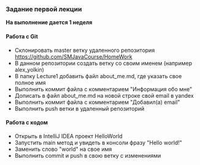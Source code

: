 ### Задание первой лекции
**На выполнение дается 1 неделя**

#### Работа с Git
* Склонировать master ветку удаленного репозитория https://github.com/SMJavaCourse/HomeWork
* В данном репозитории создать ветку со своим именем (например alex_yolkin)
* В папку Lecture1 добавить файл about_me.md, где указать свое полное имя
* Выполнить коммит файла с комментарием "Информация обо мне"
* Дописать в файл about_me.md на новой строке свой email в yandex
* Выполнить коммит файла с комментарием "Добавил(а) email"
* Выполнить push ветки в удаленный репозиторий

#### Работа с кодом
* Открыть в IntelliJ IDEA проект HelloWorld
* Запустить main метод и увидеть в консоли фразу "Hello world!"
* Заменить слово "world" на свое имя
* Выполнить commit и push в свою ветку с изменениями
